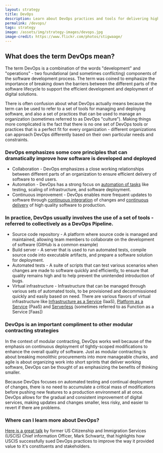 ```yaml
---
layout: strategy
title: DevOps
description: Learn about DevOps practices and tools for delivering high qualuty software
permalink: /devops/
tags: strategy
image: /assets/img/strategy-images/devops.jpg
image-credit: https://www.flickr.com/photos/stigwaage/
---
```


## What does the term DevOps mean?

The term DevOps is a combination of the words "development" and "operations" - two foundational (and sometimes conflicting) components of the software development process. The term was coined to emphasize the importance of breaking down the barriers between the different parts of the software lifecycle to support the efficient development and deployment of digital solutions.

There is often confusion about what DevOps actually means because the term can be used to refer to a set of tools for managing and deploying software, and also a set of practices that can be used to manage an organization (sometimes referred to as DevOps "culture"). Making things more complicated is the fact that there is no one set of DevOps tools or practices that is a perfect fit for every organization - different organizations can approach DevOps differently based on their own particular needs and constraints.

### DevOps emphasizes some core principles that can dramatically improve how software is developed and deployed

* Collaboration - DevOps emphasizes a close working relationships between different parts of an organization to ensure efficient delivery of software to end users.
* Automation - DevOps has a strong focus on [automation of tasks](https://playbook.cio.gov/#play10) like testing, scaling of infrastructure, and software deployment.
* Continuous improvement - DevOps enables more frequent updates to software through [continuous integration](https://www.visualstudio.com/learn/what-is-continuous-integration/) of changes and [continuous delivery](https://martinfowler.com/bliki/ContinuousDelivery.html) of high quality software to production.

### In practice, DevOps usually involves the use of a set of tools - referred to collectively as a DevOps Pipeline.

* Source code repository - A platform where source code is managed and maintained, allowing team members to collaborate on the development of software (GitHub is a common example)
* Build server - A server that is used to run automated tests, compile source code into executable artifacts, and prepare a software solution for deployment.
* Automated tests - A suite of scripts that can test various scenarios when changes are made to software quickly and efficiently, to ensure that quality remains high and to help prevent the unintended introduction of bugs.
* Virtual infrastructure - Infrastructure that can be managed through various sets of automated tools, to be provisioned and decommissioned quickly and easily based on need. There are various flavors of virtual infrastructure like [Infrastructure as a Service](https://aws.amazon.com/ec2/) (IaaS), [Platform as a Service](https://cloud.gov/) (PaaS) and [Serverless](https://azure.microsoft.com/en-us/services/functions/) (sometimes referred to as Function as a Service [Faas])

### DevOps is an important compliment to other modular contracting strategies

In the context of modular contracting, DevOps works well because of the emphasis on continuous deployment of tightly-scoped modifications to enhance the overall quality of software. Just as modular contracting is about breaking monolithic procurements into more manageable chunks, and agile is about organizing work into short sprints that deliver working software, DevOps can be thought of as emphasizing the benefits of thinking smaller.

Because DevOps focuses on automated testing and continual deployment of changes, there is no need to accumulate a critical mass of modifications before pushing new features to a production environment all at once. DevOps allows for the gradual and consistent improvement of digital services, making updates and changes smaller, less risky, and easier to revert if there are problems.

### Where can I learn more about DevOps?

[Here is a great talk](https://www.youtube.com/watch?v=QwHVlJtqhaI) by former US Citizenship and Immigration Services (USCIS) Chief information Officer, Mark Schwartz, that highlights how USCIS successfully sued DevOps practices to improve the way it provided value to it's constituents and stakeholders.
